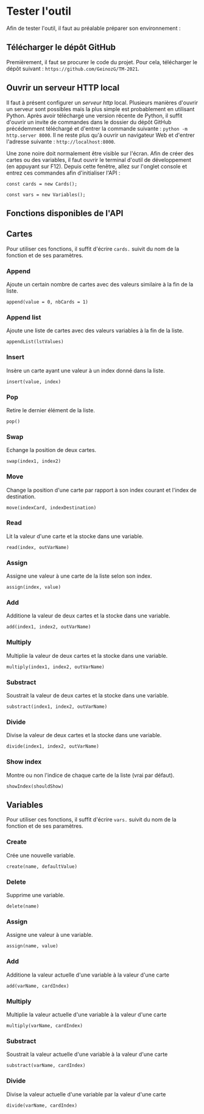 # Tester l'outil
Afin de tester l'outil, il faut au préalable préparer son environnement :

## Télécharger le dépôt GitHub
Premièrement, il faut se procurer le code du projet. Pour cela, télécharger le dépôt suivant : ```https://github.com/GeinozG/TM-2021```.

## Ouvrir un serveur HTTP local
Il faut à présent configurer un *serveur http* local. Plusieurs manières d'ouvrir un serveur sont possibles mais la plus simple est probablement en utilisant Python. Après avoir téléchargé une version récente de Python, il suffit d'ouvrir un invite de commandes dans le dossier du dépôt GitHub précédemment téléchargé et d'entrer la commande suivante : ```python -m http.server 8000```. Il ne reste plus qu'à ouvrir un navigateur Web et d'entrer l'adresse suivante : ```http://localhost:8000```. 

Une zone noire doit normalement être visible sur l'écran. Afin de créer des cartes ou des variables, il faut ouvrir le terminal d'outil de développement (en appuyant sur F12). Depuis cette fenêtre, allez sur l'onglet console et entrez ces commandes afin d'initialiser l'API :
```
const cards = new Cards();

const vars = new Variables();
```

## Fonctions disponibles de l'API

## Cartes
Pour utiliser ces fonctions, il suffit d'écrire ```cards.``` suivit du nom de la fonction et de ses paramètres.

### Append
Ajoute un certain nombre de cartes avec des valeurs similaire à la fin de la liste.

```
append(value = 0, nbCards = 1)
```

### Append list
Ajoute une liste de cartes avec des valeurs variables à la fin de la liste.

```
appendList(lstValues)
```

### Insert
Insère un carte ayant une valeur à un index donné dans la liste.

```
insert(value, index)
```

### Pop
Retire le dernier élément de la liste.

```
pop()
```

### Swap
Echange la position de deux cartes.

```
swap(index1, index2)
```

### Move
Change la position d'une carte par rapport à son index courant et l'index de destination.

```
move(indexCard, indexDestination)
```

### Read
Lit la valeur d'une carte et la stocke dans une variable.

```
read(index, outVarName)
```

### Assign
Assigne une valeur à une carte de la liste selon son index.

```
assign(index, value)
```

### Add 
Additione la valeur de deux cartes et la stocke dans une variable.

```
add(index1, index2, outVarName)
```

### Multiply 
Multiplie la valeur de deux cartes et la stocke dans une variable.

```
multiply(index1, index2, outVarName)
```

### Substract 
Soustrait la valeur de deux cartes et la stocke dans une variable.

```
substract(index1, index2, outVarName)
```

### Divide 
Divise la valeur de deux cartes et la stocke dans une variable.

```
divide(index1, index2, outVarName)
```

### Show index
Montre ou non l'indice de chaque carte de la liste (vrai par défaut).

```
showIndex(shouldShow)
```

## Variables
Pour utiliser ces fonctions, il suffit d'écrire ```vars.``` suivit du nom de la fonction et de ses paramètres.

### Create 
Crée une nouvelle variable.

```
create(name, defaultValue)
```

### Delete 
Supprime une variable.

```
delete(name)
```

### Assign 
Assigne une valeur à une variable.

```
assign(name, value)
```

### Add 
Additione la valeur actuelle d'une variable à la valeur d'une carte

```
add(varName, cardIndex)
```

### Multiply 
Multiplie la valeur actuelle d'une variable à la valeur d'une carte

```
multiply(varName, cardIndex)
```

### Substract 
Soustrait la valeur actuelle d'une variable à la valeur d'une carte

```
substract(varName, cardIndex)
```

### Divide 
Divise la valeur actuelle d'une variable par la valeur d'une carte

```
divide(varName, cardIndex)
```